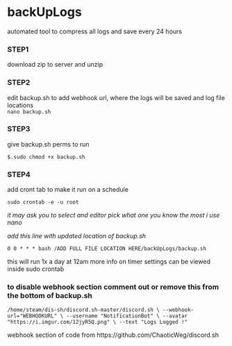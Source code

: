 # backUpLogs
automated tool to compress all logs and save every 24 hours



<p>
<h3>STEP1</h3>

download zip to server and unzip 
</p>
  
<p>
<h3>STEP2</h3>

edit backup.sh to add webhook url, where the logs will be saved and log file locations <br>
`nano backup.sh`
</p>

<p> 
<h3>STEP3</h3>
give backup.sh perms to run 

`$.sudo chmod +x backup.sh`

</p>

<p>
<h3>STEP4</h3>

add cront tab to make it run on a schedule 

`sudo crontab -e -u root`

<i>it may ask you to select and editor pick what one you know the most i use nano 

add this line with updated location of backup.sh</i>

`0 0 * * * bash /ADD FULL FILE LOCATION HERE/backUpLogs/backup.sh`
</p>


this will run 1x a day at 12am more info on timer settings can be viewed inside 
sudo crontab


<p>
<h3>to disable webhook section comment out or remove this from the bottom of backup.sh</h3>

`/home/steam/dis-sh/discord.sh-master/discord.sh \
  --webhook-url="WEBHOOKURL" \
  --username "NotificationBot" \
  --avatar "https://i.imgur.com/12jyR5Q.png" \
  --text "Logs Logged !"
`
</p>


<p>webhook section of code from https://github.com/ChaoticWeg/discord.sh</p>
